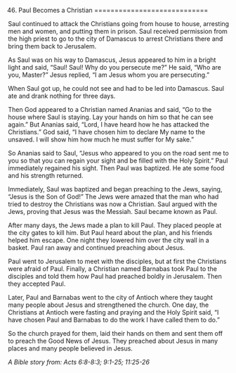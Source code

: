 46. Paul Becomes a Christian
============================

Saul continued to attack the Christians going from house to house,
arresting men and women, and putting them in prison. Saul received
permission from the high priest to go to the city of Damascus to arrest
Christians there and bring them back to Jerusalem.

As Saul was on his way to Damascus, Jesus appeared to him in a bright
light and said, “Saul! Saul! Why do you persecute me?” He said, “Who are
you, Master?” Jesus replied, “I am Jesus whom you are persecuting.”

When Saul got up, he could not see and had to be led into Damascus. Saul
ate and drank nothing for three days.

Then God appeared to a Christian named Ananias and said, “Go to the
house where Saul is staying. Lay your hands on him so that he can see
again.” But Ananias said, “Lord, I have heard how he has attacked the
Christians.” God said, “I have chosen him to declare My name to the
unsaved. I will show him how much he must suffer for My sake.”

So Ananias said to Saul, “Jesus who appeared to you on the road sent me
to you so that you can regain your sight and be filled with the Holy
Spirit.” Paul immediately regained his sight. Then Paul was baptized. He
ate some food and his strength returned.

Immediately, Saul was baptized and began preaching to the Jews, saying,
“Jesus is the Son of God!” The Jews were amazed that the man who had
tried to destroy the Christians was now a Christian. Saul argued with
the Jews, proving that Jesus was the Messiah. Saul became known as Paul.

After many days, the Jews made a plan to kill Paul. They placed people
at the city gates to kill him. But Paul heard about the plan, and his
friends helped him escape. One night they lowered him over the city wall
in a basket. Paul ran away and continued preaching about Jesus.

Paul went to Jerusalem to meet with the disciples, but at first the
Christians were afraid of Paul. Finally, a Christian named Barnabas took
Paul to the disciples and told them how Paul had preached boldly in
Jerusalem. Then they accepted Paul.

Later, Paul and Barnabas went to the city of Antioch where they taught
many people about Jesus and strengthened the church. One day, the
Christians at Antioch were fasting and praying and the Holy Spirit said,
“I have chosen Paul and Barnabas to do the work I have called them to
do.”

So the church prayed for them, laid their hands on them and sent them
off to preach the Good News of Jesus. They preached about Jesus in many
places and many people believed in Jesus.

*A Bible story from: Acts 6:8-8:3; 9:1-25; 11:25-26*
